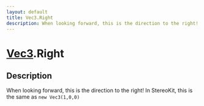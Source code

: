 ```yaml
---
layout: default
title: Vec3.Right
description: When looking forward, this is the direction to the right! In StereoKit, this is the same as new Vec3(1,0,0)
---
```

# [Vec3]({{site.url}}/Pages/Reference/Vec3.html).Right

## Description
When looking forward, this is the direction to the
right! In StereoKit, this is the same as `new Vec3(1,0,0)`

